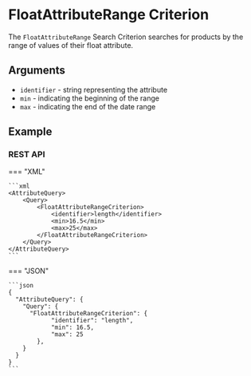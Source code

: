# FloatAttributeRange Criterion

The `FloatAttributeRange` Search Criterion searches for products by the range of values of their float attribute.

## Arguments

- `identifier` - string representing the attribute
- `min` - indicating the beginning of the range
- `max` - indicating the end of the date range

## Example

### REST API

=== "XML"

    ```xml
    <AttributeQuery>
        <Query>
            <FloatAttributeRangeCriterion>
                <identifier>length</identifier>
                <min>16.5</min>
                <max>25</max>
            </FloatAttributeRangeCriterion>
        </Query>
    </AttributeQuery>
    ```

=== "JSON"

    ```json
    {
      "AttributeQuery": {
        "Query": {
          "FloatAttributeRangeCriterion": {
                "identifier": "length",
                "min": 16.5,
                "max": 25
            },
        }
      }
    }
    ```